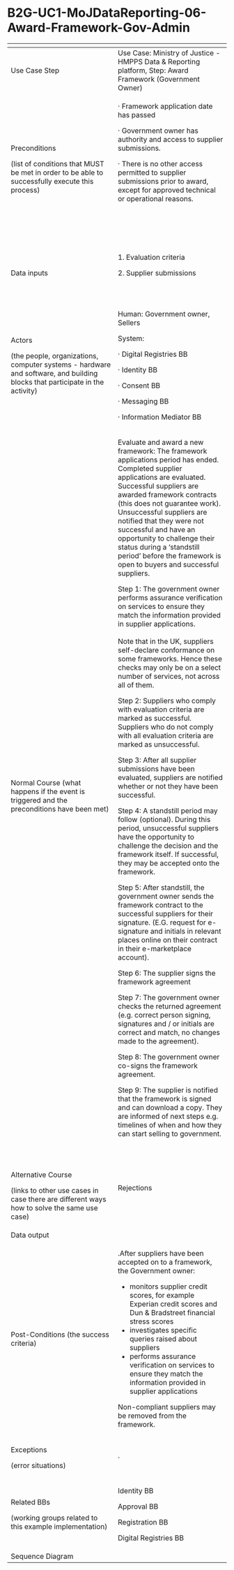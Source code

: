 # B2G-UC1-MoJDataReporting-06-Award-Framework-Gov-Admin

<table data-header-hidden><thead><tr><th width="230"></th><th></th></tr></thead><tbody><tr><td>Use Case Step</td><td>Use Case: Ministry of Justice - HMPPS Data &#x26; Reporting platform, Step: Award Framework (Government Owner)</td></tr><tr><td><p>Preconditions</p><p>(list of conditions that MUST be met in order to be able to successfully execute this process)</p></td><td><p>·         Framework application date has passed</p><p>·         Government owner has authority and access to supplier submissions.</p><p>·         There is no other access permitted to supplier submissions prior to award, except for approved technical or operational reasons.</p><p><br><br><br></p></td></tr><tr><td>Data inputs</td><td><p>1.      Evaluation criteria</p><p>2.      Supplier submissions </p><p><br></p></td></tr><tr><td><p>Actors</p><p>(the people, organizations, computer systems - hardware and software, and building blocks that participate in the activity)</p></td><td><p>Human: Government owner, Sellers</p><p>System:</p><p>·         Digital Registries BB</p><p>·         Identity BB</p><p>·         Consent BB</p><p>·         Messaging BB</p><p>·         Information Mediator BB</p></td></tr><tr><td>Normal Course (what happens if the event is triggered and the preconditions have been met)</td><td><p>Evaluate and award a new framework: The framework applications period has ended. Completed supplier applications are evaluated. Successful suppliers are awarded framework contracts (this does not guarantee work). Unsuccessful suppliers are notified that they were not successful and have an opportunity to challenge their status during a ‘standstill period’ before the framework is open to buyers and successful suppliers. </p><p>Step 1: The government owner performs assurance verification on services to ensure they match the information provided in supplier applications.<br><br>Note that in the UK, suppliers self-declare conformance on some frameworks. Hence these checks may only be on a select number of services, not across all of them.</p><p>Step 2: Suppliers who comply with evaluation criteria are marked as successful. Suppliers who do not comply with all evaluation criteria are marked as unsuccessful.</p><p>Step 3: After all supplier submissions have been evaluated, suppliers are notified whether or not they have been successful.</p><p>Step 4:  A standstill period may follow (optional). During this period, unsuccessful suppliers have the opportunity to challenge the decision and the framework itself. If successful, they may be accepted onto the framework.</p><p>Step 5:  After standstill, the government owner sends the framework contract to the successful suppliers for their signature. (E.G. request for e-signature and initials in relevant places online on their contract in their e-marketplace account).</p><p>Step 6:  The supplier signs the framework agreement</p><p>Step 7:  The government owner checks the returned agreement (e.g. correct person signing, signatures and / or initials are correct and match, no changes made to the agreement).</p><p>Step 8:  The government owner co-signs the framework agreement.</p><p>Step 9:  The supplier is notified that the framework is signed and can download a copy. They are informed of next steps e.g. timelines of when and how they can start selling to government.</p><p><br></p></td></tr><tr><td><p>Alternative Course</p><p>(links to other use cases in case there are different ways how to solve the same use case)</p></td><td><p>Rejections</p><p><br></p></td></tr><tr><td>Data output</td><td> </td></tr><tr><td>Post-Conditions (the success criteria)</td><td><p>.After suppliers have been accepted on to a framework, the Government owner:</p><ul><li>monitors supplier credit scores, for example Experian credit scores and Dun &#x26; Bradstreet financial stress scores</li><li>investigates specific queries raised about suppliers</li><li>performs assurance verification on services to ensure they match the information provided in supplier applications</li></ul><p>Non-compliant suppliers may be removed from the framework.</p></td></tr><tr><td><p>Exceptions</p><p>(error situations)</p></td><td>·         </td></tr><tr><td><p>Related BBs</p><p>(working groups related to this example implementation)</p></td><td><p>Identity BB</p><p>Approval BB</p><p>Registration BB</p><p>Digital Registries BB</p></td></tr><tr><td>Sequence Diagram</td><td> </td></tr></tbody></table>
